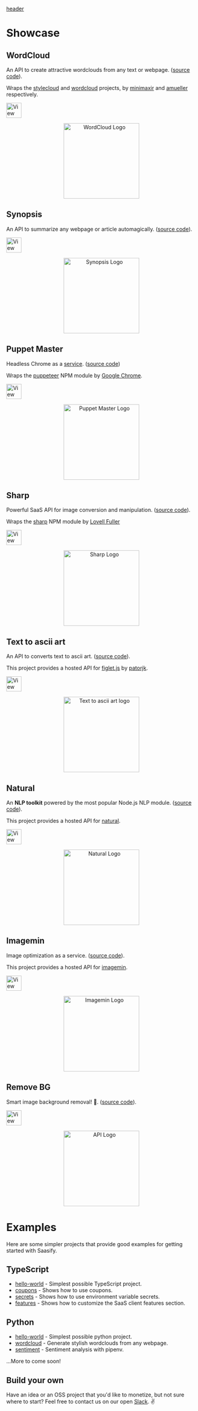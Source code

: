 [header](_header.md ':include')

# Showcase

## WordCloud

An API to create attractive wordclouds from any text or webpage. ([source code](https://github.com/saasify-sh/saasify/tree/master/examples/python/wordcloud)).

Wraps the [stylecloud](https://github.com/minimaxir/stylecloud) and [wordcloud](https://github.com/amueller/word_cloud) projects, by [minimaxir](https://github.com/minimaxir) and [amueller](https://github.com/amueller) respectively.

<a href="https://wordcloud.saasify.sh" target="_blank">
  <img
    src="https://badges.saasify.sh?text=View%20WordCloud%20API"
    height="40"
    alt="View WordCloud API"
  />
</a>

<p align="center">
  <a href="https://wordcloud.saasify.sh/" title="WordCloud" target="_blank">
    <img src="https://storage.googleapis.com/saasify-uploads-prod/7e7f2944fe00196c263ec9087b3bab1ceff0f37e.svg" alt="WordCloud Logo" width="200" />
  </a>
</p>

## Synopsis

An API to summarize any webpage or article automagically. ([source code](https://github.com/saasify-sh/synopsis)).

<a href="https://synopsis.saasify.sh" target="_blank">
  <img
    src="https://badges.saasify.sh?text=View%20Synopsis%20API"
    height="40"
    alt="View Synopsis API"
  />
</a>

<p align="center">
  <a href="https://synopsis.saasify.sh/" title="Sharp" target="_blank">
    <img src="https://storage.googleapis.com/saasify-uploads-prod/5e1486463b461509199b75d45e88ee760253c535.svg" alt="Synopsis Logo" width="200" />
  </a>
</p>

## Puppet Master

Headless Chrome as a [service](https://puppet-master.sh). ([source code](https://github.com/saasify-sh/puppet-master))

Wraps the [puppeteer](https://github.com/GoogleChrome/puppeteer) NPM module by [Google Chrome](https://github.com/GoogleChrome).

<a href="https://puppet-master.sh" target="_blank">
  <img
    src="https://badges.saasify.sh?text=View%20Puppet%20Master%20API"
    height="40"
    alt="View Puppet Master API"
  />
</a>

<p align="center">
  <a href="https://puppet-master.sh" title="Puppet Master" target="_blank">
    <img src="https://storage.googleapis.com/saasify-uploads-prod/transitive-bullshit/puppet-master/b0c5c30c/saas-logo.svg" alt="Puppet Master Logo" width="200" />
  </a>
</p>

## Sharp

Powerful SaaS API for image conversion and manipulation. ([source code](https://github.com/saasify-sh/saasify/tree/master/examples/typescript/sharp)).

Wraps the [sharp](https://github.com/lovell/sharp) NPM module by [Lovell Fuller](https://github.com/lovell)

<a href="https://sharp.saasify.sh" target="_blank">
  <img
    src="https://badges.saasify.sh?text=View%20Sharp%20API"
    height="40"
    alt="View Sharp API"
  />
</a>

<p align="center">
  <a href="https://sharp.saasify.sh/" title="Sharp" target="_blank">
    <img src="https://storage.googleapis.com/saasify-uploads-prod/4692dbd3bc4f9aab721f2e7c0a6f36139ce91feb.svg" alt="Sharp Logo" width="200" />
  </a>
</p>

## Text to ascii art

An API to converts text to ascii art. ([source code](https://github.com/saasify-sh/saasify/tree/master/examples/typescript/text-to-ascii-art)).

This project provides a hosted API for [figlet.js](https://github.com/patorjk/figlet.js) by [patorjk](https://github.com/patorjk).

<a href="https://text-to-ascii-art.saasify.sh" target="_blank">
  <img
    src="https://badges.saasify.sh?text=View%20Hosted%20API"
    height="40"
    alt="View Hosted API"
  />
</a>

<p align="center">
  <a href="https://text-to-ascii-art.saasify.sh/" title="Text to ascii art" target="_blank">
    <img src="https://storage.googleapis.com/saasify-uploads-prod/ea3b2abe8b2c3f1975e415380fd262b83797e1a0.svg" alt="Text to ascii art logo" width="200" />
  </a>
</p>

## Natural

An **NLP toolkit** powered by the most popular Node.js NLP module. ([source code](https://github.com/saasify-sh/saasify/tree/master/examples/typescript/natural)).

This project provides a hosted API for [natural](https://github.com/NaturalNode/natural).

<a href="https://natural.saasify.sh" target="_blank">
  <img
    src="https://badges.saasify.sh?text=View%20Natural%20API"
    height="40"
    alt="View Natural API"
  />
</a>

<p align="center">
  <a href="https://natural.saasify.sh/" title="Natural" target="_blank">
    <img src="https://storage.googleapis.com/saasify-uploads-prod/c2c1327b844223d4df1cea041d330f0eb734602e.svg" alt="Natural Logo" width="200" />
  </a>
</p>

## Imagemin

Image optimization as a service. ([source code](https://github.com/saasify-sh/saasify/tree/master/examples/typescript/imagemin)).

This project provides a hosted API for [imagemin](https://github.com/imagemin/imagemin).

<a href="https://imagemin.saasify.sh" target="_blank">
  <img
    src="https://badges.saasify.sh?text=View%20Imagemin%20API"
    height="40"
    alt="View Imagemin API"
  />
</a>

<p align="center">
  <a href="https://imagemin.saasify.sh/" title="Imagemin" target="_blank">
    <img src="https://storage.googleapis.com/saasify-uploads-prod/1ffb8a0e42fb80fbc4c2d1f78e584b089e9474ee.svg" alt="Imagemin Logo" width="200" />
  </a>
</p>

## Remove BG

Smart image background removal! 🤯. ([source code](https://github.com/saasify-sh/saasify/tree/master/examples/typescript/remove-bg)).

<a href="https://dev_remove-bg.saasify.sh" target="_blank">
  <img
    src="https://badges.saasify.sh?text=View%20Hosted%20API"
    height="40"
    alt="View Hosted API"
  />
</a>

<p align="center">
  <a href="https://dev_remove-bg.saasify.sh/" title="Hosted API" target="_blank">
    <img src="https://storage.googleapis.com/saasify-uploads-prod/3ea6d473816b9b7d49734ec41658a02d835d3905.svg" alt="API Logo" width="200" />
  </a>
</p>

# Examples

Here are some simpler projects that provide good examples for getting started with Saasify.

## TypeScript

- [hello-world](https://github.com/saasify-sh/saasify/tree/master/examples/typescript/hello-world) - Simplest possible TypeScript project.
- [coupons](https://github.com/saasify-sh/saasify/tree/master/examples/typescript/coupons) - Shows how to use coupons.
- [secrets](https://github.com/saasify-sh/saasify/tree/master/examples/typescript/secrets) - Shows how to use environment variable secrets.
- [features](https://github.com/saasify-sh/saasify/tree/master/examples/typescript/features) - Shows how to customize the SaaS client features section.

## Python

- [hello-world](https://github.com/saasify-sh/saasify/tree/master/examples/python/hello-world) - Simplest possible python project.
- [wordcloud](https://github.com/saasify-sh/saasify/tree/master/examples/python/wordcloud) - Generate stylish wordclouds from any webpage.
- [sentiment](https://github.com/saasify-sh/saasify/tree/master/examples/python/sentiment) - Sentiment analysis with pipenv.

...More to come soon!

## Build your own

Have an idea or an OSS project that you'd like to monetize, but not sure where to start? Feel free to contact us on our open [Slack](https://join.slack.com/t/saasify/shared_invite/enQtODAxODA5MzU0NjczLTczOGU3NzNkYTJlMWIwZDkyNjJkOTk3MGEwZThlOWQyNTQxODZjZTExNjAzODJlZDQ3MWM5NWQwMGRiMDcyZTY). ✌️

